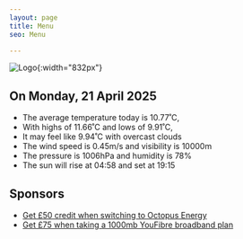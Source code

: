 ```yaml
---
layout: page
title: Menu
seo: Menu

---
```


![Logo](/images/logo.jpg){:width="832px"}

<!-- weather_marker starts -->
## On Monday, 21 April 2025

- The average temperature today is 10.77˚C,
- With highs of 11.66˚C and lows of 9.91˚C,
- It may feel like 9.94˚C with overcast clouds
- The wind speed is 0.45m/s and visibility is 10000m
- The pressure is 1006hPa and humidity is 78%
- The sun will rise at 04:58 and set at 19:15

<!-- weather_marker ends -->

## Sponsors

- [Get £50 credit when switching to Octopus Energy](https://bit.ly/3oD1nnS)
- [Get £75 when taking a 1000mb YouFibre broadband plan](https://aklam.io/91zWhU?)



